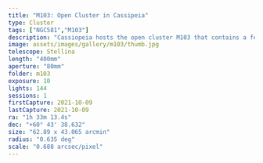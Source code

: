 ```yaml
---
title: "M103: Open Cluster in Cassipeia"
type: Cluster
tags: ["NGC581","M103"]
description: "Cassiopeia hosts the open cluster M103 that contains a few hundred colorful stars. It is an easy cluster to find, located very near the 'W' shape of the constellation."
image: assets/images/gallery/m103/thumb.jpg
telescope: Stellina
length: "400mm"
aperture: "80mm"
folder: m103
exposure: 10
lights: 144
sessions: 1
firstCapture: 2021-10-09
lastCapture: 2021-10-09
ra: "1h 33m 13.4s"
dec: "+60° 43' 38.632"
size: "62.89 x 43.065 arcmin"
radius: "0.635 deg"
scale: "0.688 arcsec/pixel"
---
```

